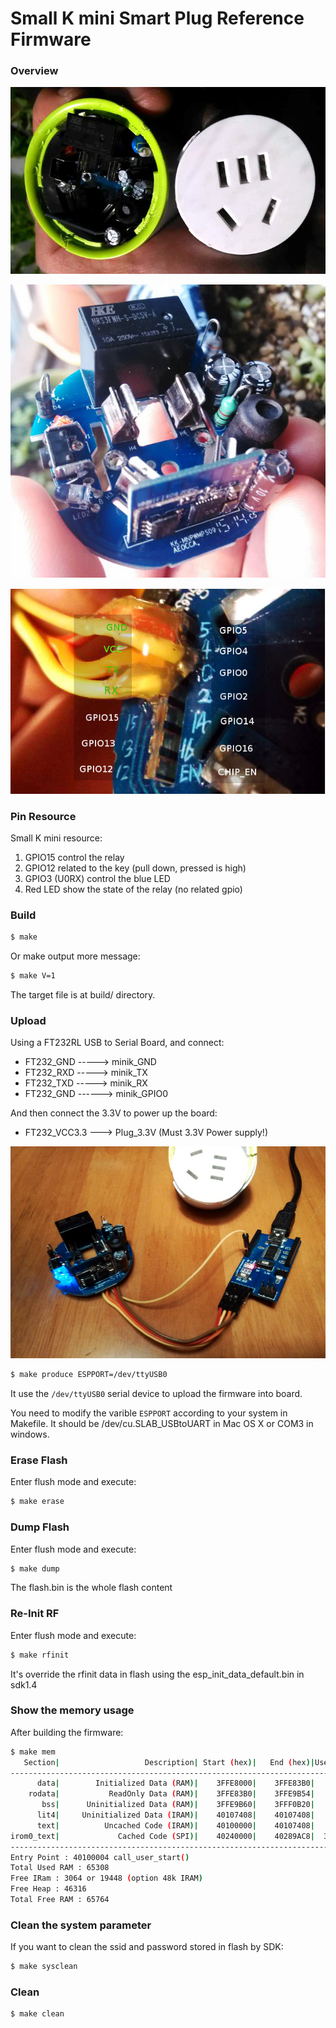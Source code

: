 Small K mini Smart Plug Reference Firmware
===========================================

### Overview

![Plug miniK](plug-minik-1.jpg)


![Plug miniK](plug-minik-2.jpg)


![Plug miniK](plug-minik-3.jpg)


### Pin Resource

Small K mini resource:

1. GPIO15 control the relay
2. GPIO12 related to the key (pull down, pressed is high)
3. GPIO3 (U0RX) control the blue LED
4. Red LED show the state of the relay (no related gpio)


### Build

```bash
$ make
```

Or make output more message:

```bash
$ make V=1
```

The target file is at build/ directory.


### Upload

Using a FT232RL USB to Serial Board, and connect:

* FT232_GND -----> minik_GND
* FT232_RXD -----> minik_TX
* FT232_TXD -----> minik_RX
* FT232_GND ------> minik_GPIO0

And then connect the 3.3V to power up the board:

* FT232_VCC3.3 ---> Plug_3.3V (Must 3.3V Power supply!)


![Plug miniK Upload](plug-minik-4.jpg)



```bash
$ make produce ESPPORT=/dev/ttyUSB0
```

It use the ```/dev/ttyUSB0``` serial device to upload the firmware into board.

You need to modify the varible ```ESPPORT``` according to your system in
Makefile. It should be /dev/cu.SLAB_USBtoUART in Mac OS X or COM3 in windows.


### Erase Flash

Enter flush mode and execute:

```bash
$ make erase
```

### Dump Flash

Enter flush mode and execute:

```bash
$ make dump
```

The flash.bin is the whole flash content


### Re-Init RF

Enter flush mode and execute:

```bash
$ make rfinit
```

It's override the rfinit data in flash using the esp_init_data_default.bin
in sdk1.4


### Show the memory usage

After building the firmware:

```bash
$ make mem
   Section|                   Description| Start (hex)|   End (hex)|Used space
------------------------------------------------------------------------------
      data|        Initialized Data (RAM)|    3FFE8000|    3FFE83B0|     944
    rodata|           ReadOnly Data (RAM)|    3FFE83B0|    3FFE9B54|    6052
       bss|      Uninitialized Data (RAM)|    3FFE9B60|    3FFF0B20|   28608
      lit4|     Uninitialized Data (IRAM)|    40107408|    40107408|       0
      text|          Uncached Code (IRAM)|    40100000|    40107408|   29704
irom0_text|             Cached Code (SPI)|    40240000|    40289AC8|  301768
------------------------------------------------------------------------------
Entry Point : 40100004 call_user_start()
Total Used RAM : 65308
Free IRam : 3064 or 19448 (option 48k IRAM)
Free Heap : 46316
Total Free RAM : 65764
```


### Clean the system parameter

If you want to clean the ssid and password stored in flash by SDK:

```bash
$ make sysclean
```


### Clean

```bash
$ make clean
```
